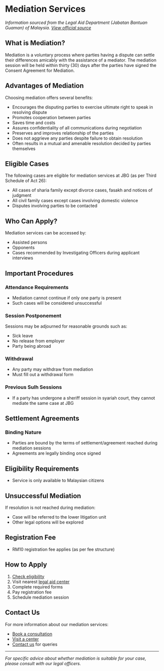 # Mediation Services

*Information sourced from the Legal Aid Department (Jabatan Bantuan Guaman) of Malaysia. [View official source](https://www.jbg.gov.my/index.php/en/faq/mediation)*

## What is Mediation?

Mediation is a voluntary process where parties having a dispute can settle their differences amicably with the assistance of a mediator. The mediation session will be held within thirty (30) days after the parties have signed the Consent Agreement for Mediation.

## Advantages of Mediation

Choosing mediation offers several benefits:
- Encourages the disputing parties to exercise ultimate right to speak in resolving dispute
- Promotes cooperation between parties
- Saves time and costs
- Assures confidentiality of all communications during negotiation
- Preserves and improves relationship of the parties
- Does not aggrieve any parties despite failure to obtain resolution
- Often results in a mutual and amenable resolution decided by parties themselves

## Eligible Cases

The following cases are eligible for mediation services at JBG (as per Third Schedule of Act 26):
- All cases of sharia family except divorce cases, fasakh and notices of judgment
- All civil family cases except cases involving domestic violence
- Disputes involving parties to be contacted

## Who Can Apply?

Mediation services can be accessed by:
- Assisted persons
- Opponents
- Cases recommended by Investigating Officers during applicant interviews

## Important Procedures

### Attendance Requirements
- Mediation cannot continue if only one party is present
- Such cases will be considered unsuccessful

### Session Postponement
Sessions may be adjourned for reasonable grounds such as:
- Sick leave
- No release from employer
- Party being abroad

### Withdrawal
- Any party may withdraw from mediation
- Must fill out a withdrawal form

### Previous Sulh Sessions
- If a party has undergone a sheriff session in syariah court, they cannot mediate the same case at JBG

## Settlement Agreements

### Binding Nature
- Parties are bound by the terms of settlement/agreement reached during mediation sessions
- Agreements are legally binding once signed

## Eligibility Requirements

- Service is only available to Malaysian citizens

## Unsuccessful Mediation

If resolution is not reached during mediation:
- Case will be referred to the lower litigation unit
- Other legal options will be explored

## Registration Fee

- RM10 registration fee applies (as per fee structure)

## How to Apply

1. [Check eligibility](/legal-aid-services/eligibility)
2. Visit nearest [legal aid center](/legal-aid-services/centers)
3. Complete required forms
4. Pay registration fee
5. Schedule mediation session

## Contact Us

For more information about our mediation services:
- [Book a consultation](/services/consultation)
- [Visit a center](/legal-aid-services/centers)
- [Contact us](/contact) for queries

---

*For specific advice about whether mediation is suitable for your case, please consult with our legal officers.* 